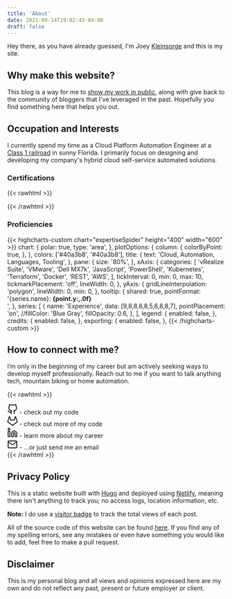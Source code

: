 ```yaml
---
title: 'About'
date: 2021-09-14T19:02:43-04:00
draft: false
---
```


Hey there, as you have already guessed, I'm Joey [Kleinsorge](https://www.joeykleinsorge.com/kleinsorge) and this is my site.

## Why make this website?

This blog is a way for me to [show my work in public](https://medium.com/low-pass-filter/show-your-work-39e6466c4273), along with give back to the community of bloggers that I've leveraged in the past. Hopefully you find something here that helps you out.

## Occupation and Interests

I currently spend my time as a Cloud Platform Automation Engineer at a [Class 1 railroad](https://en.wikipedia.org/wiki/Railroad_classes#Class_I) in sunny Florida. I primarily focus on designing and developing my company's hybrid cloud self-service automated solutions.

### Certifications

{{< rawhtml >}}

<div data-iframe-width="150" data-iframe-height="270" data-share-badge-id="2987673b-8fec-413b-b674-78aa6a73847a" data-share-badge-host="https://www.credly.com"></div><script type="text/javascript" async src="//cdn.credly.com/assets/utilities/embed.js"></script>

<div data-iframe-width="150" data-iframe-height="270" data-share-badge-id="3bf860fa-ca3f-4bbb-8ed3-e74a8b38d252" data-share-badge-host="https://www.credly.com"></div><script type="text/javascript" async src="//cdn.credly.com/assets/utilities/embed.js"></script>

<div data-iframe-width="150" data-iframe-height="270" data-share-badge-id="c560d628-237c-43aa-8ce8-2f0c12650fcc" data-share-badge-host="https://www.credly.com"></div><script type="text/javascript" async src="//cdn.credly.com/assets/utilities/embed.js"></script>

<div data-iframe-width="150" data-iframe-height="270" data-share-badge-id="9ccbc234-e2b4-453d-ab4a-e76e569aa3d8" data-share-badge-host="https://www.credly.com"></div><script type="text/javascript" async src="//cdn.credly.com/assets/utilities/embed.js"></script>

{{< /rawhtml >}}

### Proficiencies

{{< highcharts-custom chart="expertiseSpider" height="400" width="600" >}}
chart: {
polar: true,
type: 'area',
},
plotOptions: {
column: {
colorByPoint: true,
},
},
colors: ['#40a3b8', '#40a3b8'],
title: {
text: 'Cloud, Automation, Languages, Tooling',
},
pane: {
size: '80%',
},
xAxis: {
categories: [
'vRealize Suite',
'VMware',
'Dell MX7k',
'JavaScript',
'PowerShell',
'Kubernetes',
'Terraform',
'Docker',
'REST',
'AWS',
],
tickInterval: 0,
min: 0,
max: 10,
tickmarkPlacement: 'off',
lineWidth: 0,
},
yAxis: {
gridLineInterpolation: 'polygon',
lineWidth: 0,
min: 0,
},
tooltip: {
shared: true,
pointFormat: '{series.name}: <b>{point.y:,.0f}</b><br/>',
},
series: [
{
name: 'Experience',
data: [9,8,8,8,8,5,6,8,8,7],
pointPlacement: 'on',
//fillColor: 'Blue Gray',
fillOpacity: 0.6,
},
],
legend: {
enabled: false,
},
credits: {
enabled: false,
},
exporting: {
enabled: false,
},
{{< /highcharts-custom >}}

## How to connect with me?

I’m only in the beginning of my career but am actively seeking ways to develop myself professionally. Reach out to me if you want to talk anything tech, mountain biking or home automation.

{{< rawhtml >}}

<div>
    <a href="https://github.com/JoeyKleinsorge" target="_blank" rel="noopener" title="Github"><svg xmlns="http://www.w3.org/2000/svg" width="24" height="24" viewBox="0 0 24 24" fill="none" stroke="currentColor" stroke-width="2" stroke-linecap="round" stroke-linejoin="round"><path d="M9 19c-5 1.5-5-2.5-7-3m14 6v-3.87a3.37 3.37 0 0 0-.94-2.61c3.14-.35 6.44-1.54 6.44-7A5.44 5.44 0 0 0 20 4.77 5.07 5.07 0 0 0 19.91 1S18.73.65 16 2.48a13.38 13.38 0 0 0-7 0C6.27.65 5.09 1 5.09 1A5.07 5.07 0 0 0 5 4.77a5.44 5.44 0 0 0-1.5 3.78c0 5.42 3.3 6.61 6.44 7A3.37 3.37 0 0 0 9 18.13V22"></path></svg></a>
     - check out my code
</div>

<div>
    <a href="https://gitlab.com/joeykleinsorge" target="_blank" rel="noopener" title="Gitlab"><svg xmlns="http://www.w3.org/2000/svg" width="24" height="24" viewBox="0 0 24 24" fill="none" stroke="currentColor" stroke-width="2" stroke-linecap="round" stroke-linejoin="round"><path d="M22.65 14.39L12 22.13 1.35 14.39a.84.84 0 0 1-.3-.94l1.22-3.78 2.44-7.51A.42.42 0 0 1 4.82 2a.43.43 0 0 1 .58 0 .42.42 0 0 1 .11.18l2.44 7.49h8.1l2.44-7.51A.42.42 0 0 1 18.6 2a.43.43 0 0 1 .58 0 .42.42 0 0 1 .11.18l2.44 7.51L23 13.45a.84.84 0 0 1-.35.94z"></path></svg></a>
     - check out more of my code
</div>

<div>
    <a href="https://www.linkedin.com/in/joeykleinsorge/" target="_blank" rel="noopener" title="Linkedin"><svg xmlns="http://www.w3.org/2000/svg" width="24" height="24" viewBox="0 0 24 24" fill="none" stroke="currentColor" stroke-width="2" stroke-linecap="round" stroke-linejoin="round"><path d="M16 8a6 6 0 0 1 6 6v7h-4v-7a2 2 0 0 0-2-2 2 2 0 0 0-2 2v7h-4v-7a6 6 0 0 1 6-6z"></path><rect x="2" y="9" width="4" height="12"></rect><circle cx="4" cy="4" r="2"></circle></svg></a>
     - learn more about my career
</div>

<div>
    <a href="mailto:josephkleinsorge@gmail.com" target="_blank" rel="noopener" title="Email"><svg xmlns="http://www.w3.org/2000/svg" width="24" height="24" viewBox="0 0 24 24" fill="none" stroke="currentColor" stroke-width="2" stroke-linecap="round" stroke-linejoin="round"><path d="M4 4h16c1.1 0 2 .9 2 2v12c0 1.1-.9 2-2 2H4c-1.1 0-2-.9-2-2V6c0-1.1.9-2 2-2z"></path><polyline points="22,6 12,13 2,6"></polyline></svg></a>
     - ...or just send me an email
</div>
{{< /rawhtml >}}

## Privacy Policy

This is a static website built with [Hugo](https://gohugo.io/) and deployed using [Netlify](https://www.netlify.com/), meaning there isn't anything to track you; no access logs, location information, etc.

**Note:** I do use a [visitor badge](https://visitor-badge.laobi.icu/) to track the total views of each post.

All of the source code of this website can be found [here](https://github.com/JoeyKleinsorge/JoeyKleinsorge.com). If you find any of my spelling errors, see any mistakes or even have something you would like to add, feel free to make a pull request.

## Disclaimer

This is my personal blog and all views and opinions expressed here are my own and do not reflect any past, present or future employer or client.
